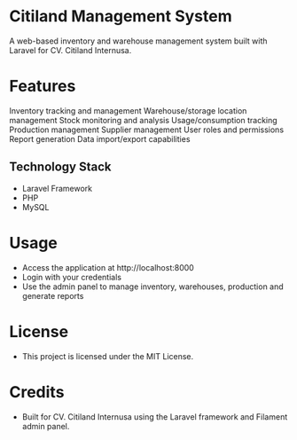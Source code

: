 # Citiland Management System
A web-based inventory and warehouse management system built with Laravel for CV. Citiland Internusa.

# Features
Inventory tracking and management
Warehouse/storage location management
Stock monitoring and analysis
Usage/consumption tracking
Production management
Supplier management
User roles and permissions
Report generation
Data import/export capabilities

## Technology Stack
* Laravel Framework
* PHP
* MySQL

# Usage
* Access the application at http://localhost:8000
* Login with your credentials
* Use the admin panel to manage inventory, warehouses, production and generate reports

# License
* This project is licensed under the MIT License.

# Credits
* Built for CV. Citiland Internusa using the Laravel framework and Filament admin panel.

